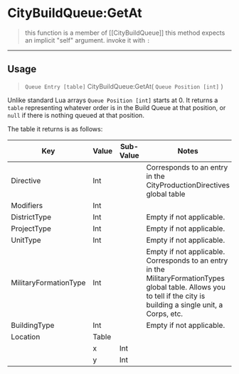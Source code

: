 # CityBuildQueue:GetAt
> this function is a member of [[CityBuildQueue]]
> this method expects an implicit "self" argument. invoke it with `:`
-----
## Usage
> `Queue Entry [table]` CityBuildQueue:GetAt( `Queue Position [int]` )

Unlike standard Lua arrays `Queue Position [int]` starts at 0. It returns a `table` representing whatever order is in the Build Queue at that position, or `null` if there is nothing queued at that position.

The table it returns is as follows:

| Key                   | Value | Sub-Value | Notes                                                        |
| --------------------- | ----- | --------- | ------------------------------------------------------------ |
| Directive             | Int   |           | Corresponds to an entry in the CityProductionDirectives global table |
| Modifiers             | Int   |           |                                                              |
| DistrictType          | Int   |           | Empty if not applicable.                                     |
| ProjectType           | Int   |           | Empty if not applicable.                                     |
| UnitType              | Int   |           | Empty if not applicable.                                     |
| MilitaryFormationType | Int   |           | Empty if not applicable. Corresponds to an entry in the MilitaryFormationTypes global table. Allows you to tell if the city is building a single unit, a Corps, etc. |
| BuildingType          | Int   |           | Empty if not applicable.                                     |
| Location              | Table |           |                                                              |
|                       | x     | Int       |                                                              |
|                       | y     | Int       |                                                              |

